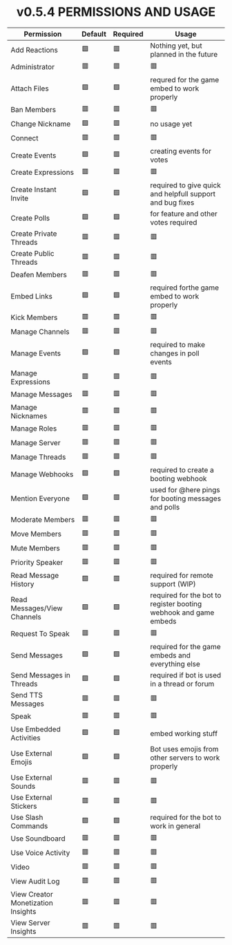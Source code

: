 <h1 align="center">
v0.5.4 PERMISSIONS AND USAGE
</h1>

| Permission | Default | Required | Usage |
| --- | --- | --- | --- |
| Add Reactions | 🟩 | 🟥 | Nothing yet, but planned in the future |
| Administrator | 🟥 | 🟥 | 🟥 |
| Attach Files | 🟩 | 🟩 | requred for the game embed to work properly |
| Ban Members | 🟥 | 🟥 | 🟥 |
| Change Nickname | 🟩 | 🟥 | no usage yet |
| Connect | 🟥 | 🟥 | 🟥 |
| Create Events | 🟩 | 🟥 | creating events for votes |
| Create Expressions | 🟥 | 🟥 | 🟥 |
| Create Instant Invite | 🟩 | 🟩 | required to give quick and helpfull support and bug fixes |
| Create Polls | 🟩 | 🟩 | for feature and other votes required |
| Create Private Threads | 🟥 | 🟥 | 🟥 |
| Create Public Threads | 🟥 | 🟥 | 🟥 |
| Deafen Members | 🟥 | 🟥 | 🟥 |
| Embed Links | 🟩 | 🟩 | required forthe game embed to work properly |
| Kick Members | 🟥 | 🟥 | 🟥 |
| Manage Channels | 🟥 | 🟥 | 🟥 |
| Manage Events | 🟩 | 🟩 | required to make changes in poll events |
| Manage Expressions | 🟥 | 🟥 | 🟥 |
| Manage Messages | 🟥 | 🟥 | 🟥 |
| Manage Nicknames | 🟥 | 🟥 | 🟥 |
| Manage Roles | 🟥 | 🟥 | 🟥 |
| Manage Server | 🟥 | 🟥 | 🟥 |
| Manage Threads | 🟥 | 🟥 | 🟥 |
| Manage Webhooks | 🟩 | 🟩 | required to create a booting webhook |
| Mention Everyone | 🟩 | 🟥 | used for @here pings for booting messages and polls |
| Moderate Members | 🟥 | 🟥 | 🟥 |
| Move Members | 🟥 | 🟥 | 🟥 |
| Mute Members | 🟥 | 🟥 | 🟥 |
| Priority Speaker | 🟥 | 🟥 | 🟥 |
| Read Message History | 🟩 | 🟥 | required for remote support (WIP) |
| Read Messages/View Channels | 🟩 | 🟩 | required for the bot to register booting webhook and game embeds |
| Request To Speak | 🟥 | 🟥 | 🟥 |
| Send Messages | 🟩 | 🟩 | required for the game embeds and everything else |
| Send Messages in Threads | 🟩 | 🟩 | required if bot is used in a thread or forum |
| Send TTS Messages | 🟥 | 🟥 | 🟥 |
| Speak | 🟥 | 🟥 | 🟥 |
| Use Embedded Activities | 🟩 | 🟩 | embed working stuff |
| Use External Emojis | 🟩 | 🟩 | Bot uses emojis from other servers to work properly |
| Use External Sounds | 🟥 | 🟥 | 🟥 |
| Use External Stickers | 🟥 | 🟥 | 🟥 |
| Use Slash Commands | 🟩 | 🟩 | required for the bot to work in general |
| Use Soundboard | 🟥 | 🟥 | 🟥 |
| Use Voice Activity | 🟥 | 🟥 | 🟥 |
| Video | 🟥 | 🟥 | 🟥 |
| View Audit Log | 🟥 | 🟥 | 🟥 |
| View Creator Monetization Insights | 🟥 | 🟥 | 🟥 |
| View Server Insights | 🟥 | 🟥 | 🟥 |